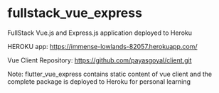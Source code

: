 # fullstack_vue_express 

FullStack Vue.js and Express.js application deployed to Heroku

HEROKU app: https://immense-lowlands-82057.herokuapp.com/

Vue Client Repository: https://github.com/payasgoyal/client.git

Note: flutter_vue_express contains static content of vue client and the complete package is deployed to Heroku for personal learning
